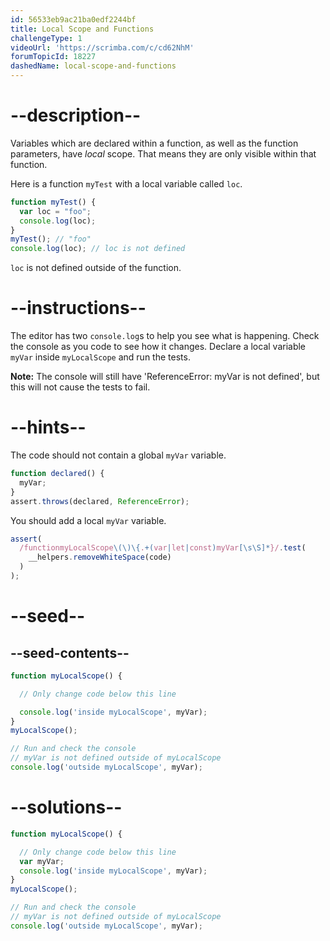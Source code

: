 ```yaml
---
id: 56533eb9ac21ba0edf2244bf
title: Local Scope and Functions
challengeType: 1
videoUrl: 'https://scrimba.com/c/cd62NhM'
forumTopicId: 18227
dashedName: local-scope-and-functions
---
```


# --description--

Variables which are declared within a function, as well as the function parameters, have <dfn>local</dfn> scope. That means they are only visible within that function.

Here is a function `myTest` with a local variable called `loc`.

```js
function myTest() {
  var loc = "foo";
  console.log(loc);
}
myTest(); // "foo"
console.log(loc); // loc is not defined
```

`loc` is not defined outside of the function.

# --instructions--

The editor has two `console.log`s to help you see what is happening. Check the console as you code to see how it changes. Declare a local variable `myVar` inside `myLocalScope` and run the tests.

**Note:** The console will still have 'ReferenceError: myVar is not defined', but this will not cause the tests to fail.

# --hints--

The code should not contain a global `myVar` variable.

```js
function declared() {
  myVar;
}
assert.throws(declared, ReferenceError);
```

You should add a local `myVar` variable.

```js
assert(
  /functionmyLocalScope\(\)\{.+(var|let|const)myVar[\s\S]*}/.test(
    __helpers.removeWhiteSpace(code)
  )
);
```

# --seed--

## --seed-contents--

```js
function myLocalScope() {

  // Only change code below this line

  console.log('inside myLocalScope', myVar);
}
myLocalScope();

// Run and check the console
// myVar is not defined outside of myLocalScope
console.log('outside myLocalScope', myVar);
```

# --solutions--

```js
function myLocalScope() {

  // Only change code below this line
  var myVar;
  console.log('inside myLocalScope', myVar);
}
myLocalScope();

// Run and check the console
// myVar is not defined outside of myLocalScope
console.log('outside myLocalScope', myVar);
```
